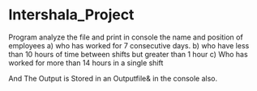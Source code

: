 # Intershala_Project

Program analyze the file and print in console the name and position of employees 
      a) who has worked for 7 consecutive days.
      b) who have less than 10 hours of time between shifts but greater than 1 hour
      c) Who has worked for more than 14 hours in a single shift

And The Output is Stored in an Outputfile& in the console also.
